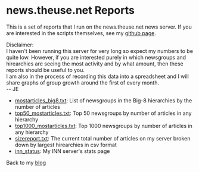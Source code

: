 news.theuse.net Reports
=======================

This is a set of reports that I run on the news.theuse.net news server.
If you are interested in the scripts themselves, see my [github
page](https://github.com/tgeek77/Usenet_Scripts).

Disclaimer:\
I haven\'t been running this server for very long so expect my numbers
to be quite low. However, if you are interested purely in which
newsgroups and hirearchies are seeing the most activity and by what
amount, then these reports should be useful to you.\
I am also in the process of recording this data into a spreadsheet and I
will share graphs of group growth around the first of every month.\
\-- JE

-   [mostarticles\_big8.txt](https://theuse.net/reports/mostarticles_big8.txt):
    List of newsgroups in the Big-8 hierarchies by the number of
    articles
-   [top50\_mostarticles.txt](https://theuse.net/reports/top50_mostarticles.txt):
    Top 50 newsgroups by number of articles in any hierarchy
-   [top1000\_mostarticles.txt](https://theuse.net/reports/top1000_mostarticles.txt):
    Top 1000 newsgroups by number of articles in any hierarchy
-   [sizereport.txt](https://theuse.net/reports/sizereport.txt): The
    current total number of articles on my server broken down by largest
    hirearchies in csv format
-   [inn\_status](https://theuse.net/inn/inn_status.html): My INN
    server\'s stats page

Back to my [blog](https://blog.theuse.net/)
